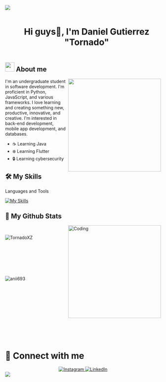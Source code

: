 <!--horizontal divider(gradiant)-->
<img src="https://user-images.githubusercontent.com/73097560/115834477-dbab4500-a447-11eb-908a-139a6edaec5c.gif">

<!--h1 without bottom border-->

<div id="user-content-toc">
  <ul align="center">
    <summary><h1 style="display: inline-block">Hi guys👋, I'm Daniel Gutierrez "Tornado"</h1></summary>
  </ul>
</div>

<!--About Me-->
## <picture><img src = "https://github.com/7oSkaaa/7oSkaaa/blob/main/Images/about_me.gif?raw=true" width = 30px></picture> About me

<picture> <img align="right" src="https://media2.giphy.com/media/v1.Y2lkPTc5MGI3NjExNWtsbzN6emt0dnczNHVlcm85cDM5Y3d2eGN4Nm9oNW1rbXh1YXpnMyZlcD12MV9pbnRlcm5hbF9naWZfYnlfaWQmY3Q9Zw/SWoSkN6DxTszqIKEqv/giphy.gif" width = 300px></picture>

I'm an undergraduate student in software development. I'm proficient in Python, JavaScript, and various frameworks. I love learning and creating something new, productive, innovative, and creative. I'm interested in back-end development, mobile app development, and databases.

- ☕ Learning Java 
- ❄️ Learning Flutter
- 🔒 Learning cybersecurity

## 🛠️ My Skills
Languages and Tools <br>

[![My Skills](https://skillicons.dev/icons?i=js,html,css,cpp,py,dart,flutter,nodejs,postgres,mysql,godot,vscode,git,docker,postman)](https://skillicons.dev)

## 🎒 My Github Stats
<img align="right" alt="Coding" width="300" src="https://cdn.dribbble.com/users/1277312/screenshots/14733298/media/39b1045e593737587dd60e42c8422d1f.gif" >
<br>
<p><img align="left" src="https://github-readme-stats.vercel.app/api/top-langs?username=TornadoXZ&show_icons=true&theme=dark&locale=en&layout=compact" alt="TornadoXZ" /></p>

<br><br><br><br><br><br><br>
<p>&nbsp;<img align="left" src="https://github-readme-stats.vercel.app/api?username=TornadoXZ&show_icons=true&theme=dark&locale=en" alt="anii693" /></p>
<br><br><br><br><br><br><br><br><br><br>

# 📧 Connect with me
<div align="center">
  <a href="https://www.instagram.com/daniel_gutierrezm?igsh=d3A5eTdneGJ1MXA4&utm_source=qr">
    <img src="https://img.shields.io/badge/Instagram-%23E4405F.svg?style=for-the-badge&logo=Instagram&logoColor=white" alt="Instagram">
  </a>
  <a href="https://www.linkedin.com/in/daniel-guti%C3%A9rrez-ba592132b/">
    <img src="https://img.shields.io/badge/linkedin-%230077B5.svg?style=for-the-badge&logo=linkedin&logoColor=white" alt="LinkedIn">
  </a>
</div>
<!--horizontal divider(gradiant)-->
<img src="https://user-images.githubusercontent.com/73097560/115834477-dbab4500-a447-11eb-908a-139a6edaec5c.gif">




